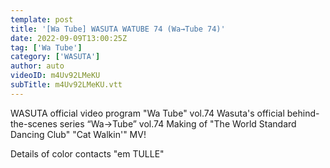 ```yaml
---
template: post
title: '[Wa Tube] WASUTA WATUBE 74 (Wa→Tube 74)'
date: 2022-09-09T13:00:25Z
tag: ['Wa Tube']
category: ['WASUTA']
author: auto 
videoID: m4Uv92LMeKU
subTitle: m4Uv92LMeKU.vtt
---
```

WASUTA official video program "Wa Tube" vol.74
Wasuta's official behind-the-scenes series “Wa→Tube” vol.74
Making of "The World Standard Dancing Club" "Cat Walkin'" MV!

Details of color contacts "em TULLE"